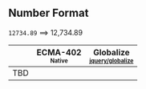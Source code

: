 ## Number Format

`12734.89` ⟹ 12,734.89

| | ECMA-402<br><sub><sup>Native</sup></sub> | Globalize<br><sub><sup>[jquery/globalize][]</sup></sub> |
| --- | --- | --- |
| TBD | | |

[jquery/globalize]: https://github.com/jquery/globalize/
